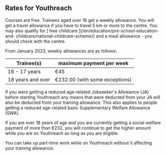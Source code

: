 ##  Rates for Youthreach

Courses are free. Trainees aged over 16 get a weekly allowance. You will get a
travel allowance if you have to travel 5 km or more to the centre. You may
also qualify for [ free childcare ](/en/education/pre-school-education-and-
childcare/national-childcare-scheme/) and a meal allowance - you should check
with the centre.

From January 2023, weekly allowances are as follows:

Trainee(s)  |  maximum payment per week   
---|---  
16 - 17 years  |  €45   
18 years and over  |  €232.00 (with some exceptions)   
  
If you were getting a reduced age-related Jobseeker's Allowance (JA) before
starting Youthreach any means that were deducted from your JA will also be
deducted from your training allowance. This also applies to people getting a
reduced age-related basic Supplementary Welfare Allowance (SWA).

If you are over 18 years of age and you are currently getting a social welfare
payment of more than €232, you will continue to get the higher amount while
you are on Youthreach as long as you are eligible.

You can take up part-time work while on Youthreach without it affecting your
training allowance.

